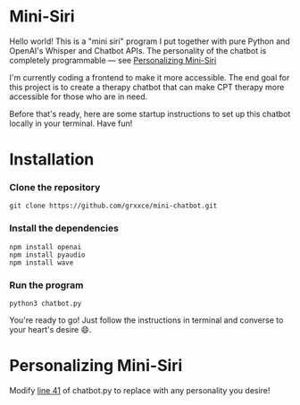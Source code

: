 # Mini-Siri
Hello world! This is a "mini siri" program I put together with pure Python and OpenAI's Whisper and Chatbot APIs. The personality of the chatbot is completely programmable — see [Personalizing Mini-Siri](#-Personalizing-Mini-Siri)

I'm currently coding a frontend to make it more accessible. The end goal for this project is to create a therapy chatbot that can make CPT therapy more accessible for those who are in need.

Before that's ready, here are some startup instructions to set up this chatbot locally in your terminal. Have fun!

# Installation
### Clone the repository
```
git clone https://github.com/grxxce/mini-chatbot.git
```

### Install the dependencies
```
npm install openai
npm install pyaudio
npm install wave
```
### Run the program
```
python3 chatbot.py  
```
You're ready to go! Just follow the instructions in terminal and converse to your heart's desire 😄.

# Personalizing Mini-Siri
Modify [line 41](https://github.com/grxxce/mini-chatbot/blob/9cb764b23b9c79eb742e70d66db3d6ccfde73e4d/chatbot.py#L41) of chatbot.py to replace with any personality you desire!
